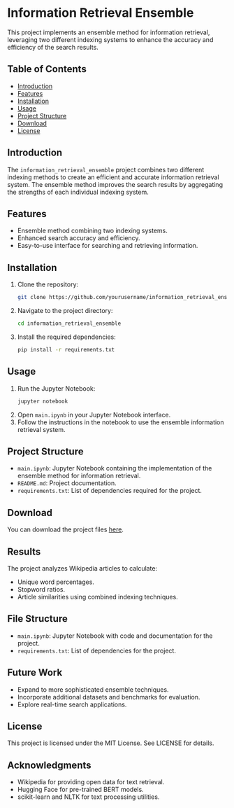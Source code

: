 # Information Retrieval Ensemble

This project implements an ensemble method for information retrieval, leveraging two different indexing systems to enhance the accuracy and efficiency of the search results.

## Table of Contents
- [Introduction](#introduction)
- [Features](#features)
- [Installation](#installation)
- [Usage](#usage)
- [Project Structure](#project-structure)
- [Download](#download)
- [License](#license)

## Introduction

The `information_retrieval_ensemble` project combines two different indexing methods to create an efficient and accurate information retrieval system. The ensemble method improves the search results by aggregating the strengths of each individual indexing system.

## Features

- Ensemble method combining two indexing systems.
- Enhanced search accuracy and efficiency.
- Easy-to-use interface for searching and retrieving information.

## Installation

1. Clone the repository:
    ```bash
    git clone https://github.com/yourusername/information_retrieval_ensemble.git
    ```
2. Navigate to the project directory:
    ```bash
    cd information_retrieval_ensemble
    ```
3. Install the required dependencies:
    ```bash
    pip install -r requirements.txt
    ```

## Usage

1. Run the Jupyter Notebook:
    ```bash
    jupyter notebook
    ```
2. Open `main.ipynb` in your Jupyter Notebook interface.
3. Follow the instructions in the notebook to use the ensemble information retrieval system.

## Project Structure

- `main.ipynb`: Jupyter Notebook containing the implementation of the ensemble method for information retrieval.
- `README.md`: Project documentation.
- `requirements.txt`: List of dependencies required for the project.

## Download
You can download the project files [here](./main.ipynb).


## Results
The project analyzes Wikipedia articles to calculate:

- Unique word percentages.
- Stopword ratios.
- Article similarities using combined indexing techniques.

## File Structure
- `main.ipynb`: Jupyter Notebook with code and documentation for the project.
- `requirements.txt`: List of dependencies for the project.

## Future Work
- Expand to more sophisticated ensemble techniques.
- Incorporate additional datasets and benchmarks for evaluation.
- Explore real-time search applications.

## License
This project is licensed under the MIT License. See LICENSE for details.

## Acknowledgments
- Wikipedia for providing open data for text retrieval.
- Hugging Face for pre-trained BERT models.
- scikit-learn and NLTK for text processing utilities.
